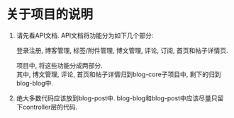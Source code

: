 # 关于项目的说明

01. 请先看API文档. API文档将功能分为如下几个部分:

    登录注册, 博客管理, 标签/附件管理, 博文管理, 评论, 订阅, 首页和帖子详情页.

    项目中, 将这些功能分成两部分.   
    其中, 博文管理, 评论, 首页和帖子详情归到blog-core子项目中, 剩下的归到blog-blog中. 

02. 绝大多数代码应该放到blog-post中. blog-blog和blog-post中应该尽量只留下controller层的代码. 
